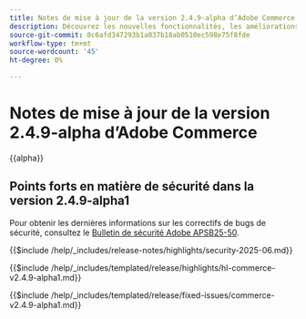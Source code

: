 ```yaml
---
title: Notes de mise à jour de la version 2.4.9-alpha d’Adobe Commerce
description: Découvrez les nouvelles fonctionnalités, les améliorations, les correctifs et les problèmes connus de la version 2.4.9 de la version alpha d’Adobe Commerce.
source-git-commit: 0c6afd347293b1a037b18ab0510ec598e75f8fde
workflow-type: tm+mt
source-wordcount: '45'
ht-degree: 0%

---
```



# Notes de mise à jour de la version 2.4.9-alpha d’Adobe Commerce

{{alpha}}

## Points forts en matière de sécurité dans la version 2.4.9-alpha1

Pour obtenir les dernières informations sur les correctifs de bugs de sécurité, consultez le [Bulletin de sécurité Adobe APSB25-50](https://helpx.adobe.com/fr/security/products/magento/apsb25-50.html).

{{$include /help/_includes/release-notes/highlights/security-2025-06.md}}

<!-- Highlights in v2.4.9-alpha1 -->

{{$include /help/_includes/templated/release/highlights/hl-commerce-v2.4.9-alpha1.md}}

<!-- Fixed issues in v2.4.9-alpha1 -->

{{$include /help/_includes/templated/release/fixed-issues/commerce-v2.4.9-alpha1.md}}
